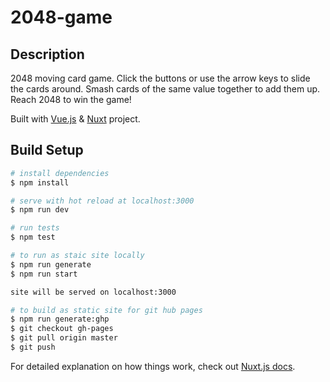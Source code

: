 # 2048-game

## Description


2048 moving card game. Click the buttons or use the arrow keys to slide the cards around. 
Smash cards of the same value together to add them up. Reach 2048 to win the game!

Built with [Vue.js](https://vuejs.org/) & [Nuxt](https://nuxtjs.org/) project. 

## Build Setup

``` bash
# install dependencies
$ npm install

# serve with hot reload at localhost:3000
$ npm run dev

# run tests
$ npm test

# to run as staic site locally
$ npm run generate
$ npm run start

site will be served on localhost:3000

# to build as static site for git hub pages
$ npm run generate:ghp
$ git checkout gh-pages
$ git pull origin master
$ git push
```

For detailed explanation on how things work, check out [Nuxt.js docs](https://nuxtjs.org).
